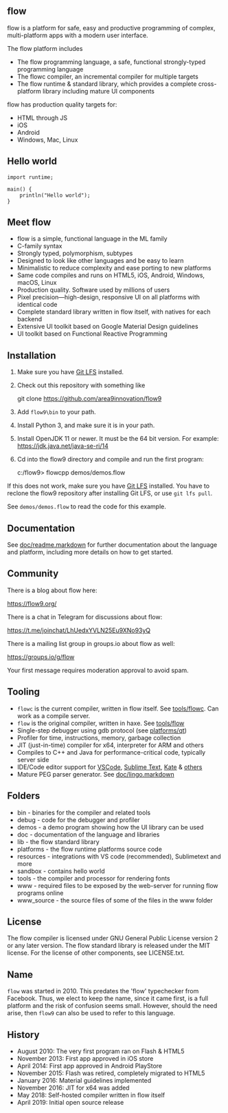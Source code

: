 flow
----

flow is a platform for safe, easy and productive programming of complex, multi-platform apps with a modern user interface.

The flow platform includes

- The flow programming language, a safe, functional strongly-typed programming language
- The flowc compiler, an incremental compiler for multiple targets
- The flow runtime & standard library, which provides a complete cross-platform library including mature UI components

flow has production quality targets for:

- HTML through JS
- iOS
- Android
- Windows, Mac, Linux

Hello world
-----------

    import runtime;

    main() {
    	println("Hello world");
    }

Meet flow
---------

- flow is a simple, functional language in the ML family
- C-family syntax
- Strongly typed, polymorphism, subtypes
- Designed to look like other languages and be easy to learn
- Minimalistic to reduce complexity and ease porting to new platforms
- Same code compiles and runs on HTML5, iOS, Android, Windows, macOS, Linux
- Production quality. Software used by millions of users
- Pixel precision—high-design, responsive UI on all platforms with identical code
- Complete standard library written in flow itself, with natives for each backend
- Extensive UI toolkit based on Google Material Design guidelines
- UI toolkit based on Functional Reactive Programming

Installation
------------

1. Make sure you have [Git LFS](https://git-lfs.github.com) installed.

2.  Check out this repository with something like

	git clone https://github.com/area9innovation/flow9

3. Add `flow9\bin` to your path.

4. Install Python 3, and make sure it is in your path.

5. Install OpenJDK 11 or newer. It must be the 64 bit version. For example: https://jdk.java.net/java-se-ri/14

6. Cd into the flow9 directory and compile and run the first program:

    c:/flow9> flowcpp demos/demos.flow

If this does not work, make sure you have [Git LFS](https://git-lfs.github.com) installed. 
You have to reclone the flow9 repository after installing Git LFS, or use `git lfs pull`.

See `demos/demos.flow` to read the code for this example.

Documentation
-------------

See [doc/readme.markdown](doc/readme.markdown) for further documentation about the language 
and platform, including more details on how to get started.

Community
---------

There is a blog about flow here:

https://flow9.org/

There is a chat in Telegram for discussions about flow:

https://t.me/joinchat/LhUedxYVLN25Eu9XNo93yQ

There is a mailing list group in groups.io about flow as well:

https://groups.io/g/flow

Your first message requires moderation approval to avoid spam.

Tooling
-------

- `flowc` is the current compiler, written in flow itself. See [tools/flowc](tools/flowc). Can work as a compile server.
- `flow` is the original compiler, written in haxe. See [tools/flow](tools/flow)
- Single-step debugger using gdb protocol (see [platforms/qt](platforms/qt))
- Profiler for time, instructions, memory, garbage collection
- JIT (just-in-time) compiler for x64, interpreter for ARM and others
- Compiles to C++ and Java for performance-critical code, typically server side
- IDE/Code editor support for [VSCode](https://github.com/area9innovation/flow9/tree/master/resources/vscode/flow), [Sublime Text](https://github.com/area9innovation/flow9/tree/master/resources/sublimetext), [Kate](https://github.com/area9innovation/flow9/tree/master/resources/kate) & [others](https://github.com/area9innovation/flow9/tree/master/resources)
- Mature PEG parser generator. See [doc/lingo.markdown](doc/lingo.markdown)

Folders
-------

- bin - binaries for the compiler and related tools
- debug - code for the debugger and profiler
- demos - a demo program showing how the UI library can be used
- doc - documentation of the language and libraries
- lib - the flow standard library
- platforms - the flow runtime platforms source code
- resources - integrations with VS code (recommended), Sublimetext and more
- sandbox - contains hello world
- tools - the compiler and processor for rendering fonts
- www - required files to be exposed by the web-server for running flow programs online
- www_source - the source files of some of the files in the www folder

License
-------

The flow compiler is licensed under GNU General Public License version 2 or any later version.
The flow standard library is released under the MIT license.
For the license of other components, see LICENSE.txt.

Name
----

`flow` was started in 2010. This predates the 'flow' typechecker from Facebook. Thus, we elect 
to keep the name, since it came first, is a full platform and the risk of confusion seems small. 
However, should the need arise, then `flow9` can also be used to refer to this language.

History
-------

- August 2010: The very first program ran on Flash & HTML5
- November 2013: First app approved in iOS store
- April 2014: First app approved in Android PlayStore
- November 2015: Flash was retired, completely migrated to HTML5
- January 2016: Material guidelines implemented
- November 2016: JIT for x64 was added
- May 2018: Self-hosted compiler written in flow itself
- April 2019: Initial open source release
